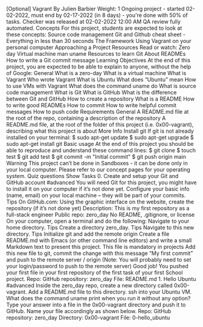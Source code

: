 <p>[Optional] Vagrant By Julien Barbier Weight: 1 Ongoing project - started 02-02-2022, must end by 02-17-2022 (in 8 days) - you&apos;re done with 50% of tasks. Checker was released at 02-02-2022 12:00 AM QA review fully automated. Concepts For this project, students are expected to look at these concepts: Source code management Git and Github cheat sheet - Everything in less than 30 seconds The Framework Using Vagrant on your personal computer Approaching a Project Resources Read or watch: Zero day Virtual machine man uname Resources to learn Git About READMEs How to write a Git commit message Learning Objectives At the end of this project, you are expected to be able to explain to anyone, without the help of Google: General What is a zero-day What is a virtual machine What is Vagrant Who wrote Vagrant What is Ubuntu What does &ldquo;Ubuntu&rdquo; mean How to use VMs with Vagrant What does the command uname do What is source code management What is Git What is GitHub What is the difference between Git and GitHub How to create a repository What is a README How to write good READMEs How to commit How to write helpful commit messages How to push code Requirements General A README.md file at the root of the repo, containing a description of the repository A README.md file, at the root of the folder of this project (i.e. 0x00-vagrant), describing what this project is about More Info Install git If git is not already installed on your terminal: $ sudo apt-get update $ sudo apt-get upgrade $ sudo apt-get install git Basic usage At the end of this project you should be able to reproduce and understand these command lines: $ git clone $ touch test $ git add test $ git commit -m &quot;Initial commit&quot; $ git push origin main Warning This project can&rsquo;t be done in Sandboxes - it can be done only in your local computer. Please refer to our concept pages for your operating system. Quiz questions Show Tasks 0. Create and setup your Git and GitHub account #advanced You will need Git for this project, you might have to install it on your computer if it&rsquo;s not done yet. Configure your basic info (name, email) on your local machine &ndash; they will be part of your commits. Tips On GitHub.com: Using the graphic interface on the website, create the repository (if it&rsquo;s not done yet) Description: This is my first repository as a full-stack engineer Public repo: zero_day No README, .gitignore, or license On your computer, open a terminal and do the following: Navigate to your home directory. Tips Create a directory zero_day. Tips Navigate to this new directory. Tips Initialize git and add the remote origin Create a file README.md with Emacs (or other command line editors) and write a small Markdown text to present this project. This file is mandatory in projects Add this new file to git, commit the change with this message &ldquo;My first commit&rdquo; and push to the remote server / origin (Note: You will probably need to set your login/password to push to the remote server) Good job! You pushed your first file in your first repository of the first task of your first School project. Repo: GitHub repository: zero_day File: README.md 1. Hello Ubuntu #advanced Inside the zero_day repo, create a new directory called 0x00-vagrant. Add a README.md file to this directory. ssh into your Ubuntu VM. What does the command uname print when you run it without any option? Type your answer into a file in the 0x00-vagrant directory and push it to GitHub. Name your file accordingly as shown below. Repo: GitHub repository: zero_day Directory: 0x00-vagrant File: 0-hello_ubuntu</p>
<p><br></p>